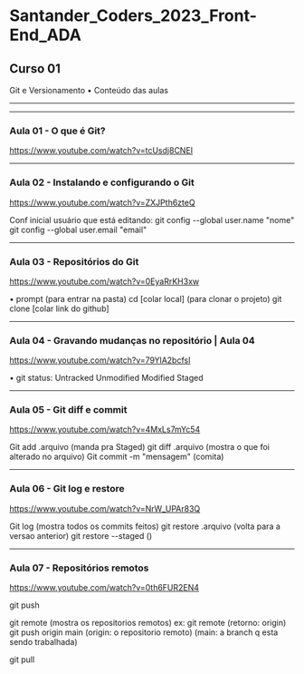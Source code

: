 # Santander_Coders_2023_Front-End_ADA


## Curso 01
Git e Versionamento 
• Conteúdo das aulas

_______________________________________________________________
_______________________________________________________________

### Aula 01 - O que é Git? 
https://www.youtube.com/watch?v=tcUsdj8CNEI

_______________________________________________________________


### Aula 02 - Instalando e configurando o Git
https://www.youtube.com/watch?v=ZXJPth6zteQ

Conf inicial
usuário que está editando:
git config --global user.name "nome"
git config --global user.email "email" 

_______________________________________________________________

### Aula 03 - Repositórios do Git 
https://www.youtube.com/watch?v=0EyaRrKH3xw

• prompt
(para entrar na pasta)
cd [colar local]
(para clonar o projeto)
git clone [colar link do github]

_______________________________________________________________

### Aula 04 - Gravando mudanças no repositório | Aula 04
https://www.youtube.com/watch?v=79YlA2bcfsI

• git status:
Untracked
Unmodified
Modified
Staged

_______________________________________________________________

### Aula 05 - Git diff e commit
https://www.youtube.com/watch?v=4MxLs7mYc54

Git add .arquivo (manda pra Staged)
git diff .arquivo (mostra o que foi alterado no arquivo)
Git commit -m "mensagem" (comita)

_______________________________________________________________

### Aula 06 - Git log e restore
https://www.youtube.com/watch?v=NrW_UPAr83Q

Git log (mostra todos os commits feitos)
git restore .arquivo (volta para a versao anterior)
git restore --staged ()

_______________________________________________________________

### Aula 07 - Repositórios remotos
https://www.youtube.com/watch?v=0th6FUR2EN4

git push

git remote (mostra os repositorios remotos)
ex: git remote
(retorno: origin)
git push origin main
(origin: o repositorio remoto)
(main: a branch q esta sendo trabalhada)

git pull
